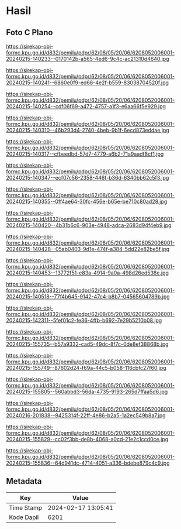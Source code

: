 # Hasil

## Foto C Plano

https://sirekap-obj-formc.kpu.go.id/d832/pemilu/pdpr/62/08/05/20/06/6208052006001-20240215-140233--0170142b-a565-4ed6-9c4c-ac21310d4640.jpg

https://sirekap-obj-formc.kpu.go.id/d832/pemilu/pdpr/62/08/05/20/06/6208052006001-20240215-140241--6860e0f9-ed66-4e2f-b559-83038704520f.jpg

https://sirekap-obj-formc.kpu.go.id/d832/pemilu/pdpr/62/08/05/20/06/6208052006001-20240215-140254--cdf06f69-a472-4757-a1f3-e6aa66f5e929.jpg

https://sirekap-obj-formc.kpu.go.id/d832/pemilu/pdpr/62/08/05/20/06/6208052006001-20240215-140310--46b293d4-2740-4beb-9b1f-6ecd873eddae.jpg

https://sirekap-obj-formc.kpu.go.id/d832/pemilu/pdpr/62/08/05/20/06/6208052006001-20240215-140317--cfbeedbd-57d7-4779-a6b2-71a9aadf8cf1.jpg

https://sirekap-obj-formc.kpu.go.id/d832/pemilu/pdpr/62/08/05/20/06/6208052006001-20240215-140347--ecf07c56-2358-446f-b36d-6340bb62c5f3.jpg

https://sirekap-obj-formc.kpu.go.id/d832/pemilu/pdpr/62/08/05/20/06/6208052006001-20240215-140355--0ff4ae64-30fc-456e-b65e-be710c80ad28.jpg

https://sirekap-obj-formc.kpu.go.id/d832/pemilu/pdpr/62/08/05/20/06/6208052006001-20240215-140420--4b31b6c6-903e-4948-adca-2683d94f4eb9.jpg

https://sirekap-obj-formc.kpu.go.id/d832/pemilu/pdpr/62/08/05/20/06/6208052006001-20240215-140428--05ab0403-9d1e-474f-a384-5dd22e82be5f.jpg

https://sirekap-obj-formc.kpu.go.id/d832/pemilu/pdpr/62/08/05/20/06/6208052006001-20240215-140453--13772f51-e83a-4914-9a0a-498d26ed538e.jpg

https://sirekap-obj-formc.kpu.go.id/d832/pemilu/pdpr/62/08/05/20/06/6208052006001-20240215-140518--77f4b645-9142-47c4-b8b7-04565604789b.jpg

https://sirekap-obj-formc.kpu.go.id/d832/pemilu/pdpr/62/08/05/20/06/6208052006001-20240215-142311--5fef01c2-fe36-4ffb-b692-7e29b5210b08.jpg

https://sirekap-obj-formc.kpu.go.id/d832/pemilu/pdpr/62/08/05/20/06/6208052006001-20240215-155735--b57a9332-cad5-49dc-8f7c-0de8ef38868b.jpg

https://sirekap-obj-formc.kpu.go.id/d832/pemilu/pdpr/62/08/05/20/06/6208052006001-20240215-155749--87602d24-f69a-44c5-b058-116cbfc27f60.jpg

https://sirekap-obj-formc.kpu.go.id/d832/pemilu/pdpr/62/08/05/20/06/6208052006001-20240215-155805--560abbd3-56da-4735-9193-265d7ffaa5d6.jpg

https://sirekap-obj-formc.kpu.go.id/d832/pemilu/pdpr/62/08/05/20/06/6208052006001-20240216-201838--9425314f-22ff-4e86-b2a5-1a2ec549b8a7.jpg

https://sirekap-obj-formc.kpu.go.id/d832/pemilu/pdpr/62/08/05/20/06/6208052006001-20240215-155829--cc02f3bb-de8b-4068-a0cd-21e2c1ccd0ce.jpg

https://sirekap-obj-formc.kpu.go.id/d832/pemilu/pdpr/62/08/05/20/06/6208052006001-20240215-155836--64d941dc-4714-4051-a336-bdebe879c4c9.jpg


## Metadata

| Key        | Value               |
| ---------- | ------------------- |
| Time Stamp | 2024-02-17 13:05:41 |
| Kode Dapil | 6201                |



